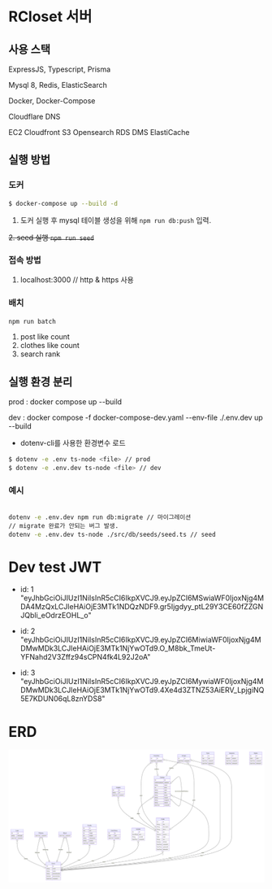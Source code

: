 # RCloset 서버

## 사용 스택

ExpressJS, Typescript, Prisma

Mysql 8, Redis, ElasticSearch

Docker, Docker-Compose

Cloudflare DNS

EC2 Cloudfront S3 Opensearch RDS DMS ElastiCache

## 실행 방법

### 도커

```bash
$ docker-compose up --build -d
```

1. 도커 실행 후 mysql 테이블 생성을 위해 `npm run db:push` 입력.


~~2. seed 실행 `npm run seed`~~

### 접속 방법

1. localhost:3000 // http & https 사용

### 배치

`npm run batch`

1. post like count
2. clothes like count
3. search rank

## 실행 환경 분리

prod : docker compose up --build

dev : docker compose -f docker-compose-dev.yaml --env-file ./.env.dev up --build

* dotenv-cli를 사용한 환경변수 로드

```bash
$ dotenv -e .env ts-node <file> // prod
$ dotenv -e .env.dev ts-node <file> // dev
```

### 예시

```bash

dotenv -e .env.dev npm run db:migrate // 마이그레이션
// migrate 완료가 안되는 버그 발생.
dotenv -e .env.dev ts-node ./src/db/seeds/seed.ts // seed

```

# Dev test JWT 
* id: 1
 "eyJhbGciOiJIUzI1NiIsInR5cCI6IkpXVCJ9.eyJpZCI6MSwiaWF0IjoxNjg4MDA4MzQxLCJleHAiOjE3MTk1NDQzNDF9.gr5Ijgdyy_ptL29Y3CE60fZZGNJQbli_eOdrzEOHL_o"

* id: 2
"eyJhbGciOiJIUzI1NiIsInR5cCI6IkpXVCJ9.eyJpZCI6MiwiaWF0IjoxNjg4MDMwMDk3LCJleHAiOjE3MTk1NjYwOTd9.O_M8bk_TmeUt-YFNahd2V3Zffz94sCPN4fk4L92J2oA"

* id: 3
"eyJhbGciOiJIUzI1NiIsInR5cCI6IkpXVCJ9.eyJpZCI6MywiaWF0IjoxNjg4MDMwMDk3LCJleHAiOjE3MTk1NjYwOTd9.4Xe4d3ZTNZ53AiERV_LpjgiNQ5E7KDUN06qL8znYDS8"

# ERD

![Mysql ERD](./prisma-erd.svg)
